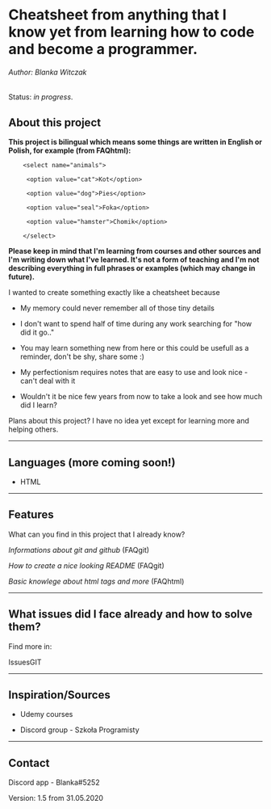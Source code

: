 # Cheatsheet from anything that I know yet from learning how to code and become a programmer.

###### Author: Blanka Witczak

Status: _in progress_.


## About this project

**This project is bilingual which means some things are written in English or Polish, for example (from FAQhtml):**

        <select name="animals">
      
         <option value="cat">Kot</option>

         <option value="dog">Pies</option>

         <option value="seal">Foka</option>

         <option value="hamster">Chomik</option>

        </select>

**Please keep in mind that I'm learning from courses and other sources and I'm writing down what I've learned.
It's not a form of teaching and I'm not describing everything in full phrases or examples (which may change in future).**



I wanted to create something exactly like a cheatsheet because

* My memory could never remember all of those tiny details

* I don't want to spend half of time during any work searching for "how did it go.."

* You may learn something new from here or this could be usefull as a reminder, don't be shy, share some :)

* My perfectionism requires notes that are easy to use and look nice - can't deal with it

* Wouldn't it be nice few years from now to take a look and see how much did I learn?

Plans about this project? I have no idea yet except for learning more and helping others.

-----

## Languages (more coming soon!)

* HTML

-----

## Features

What can you find in this project that I already know?

_Informations about git and github_ (FAQgit)

_How to create a nice looking README_ (FAQgit)

_Basic knowlege about html tags and more_ (FAQhtml)

-----

## What issues did I face already and how to solve them?

Find more in:

IssuesGIT

-----

## Inspiration/Sources

+ Udemy courses

+ Discord group - Szkoła Programisty

-----

## Contact

Discord app - Blanka#5252

Version: 1.5 from 31.05.2020
